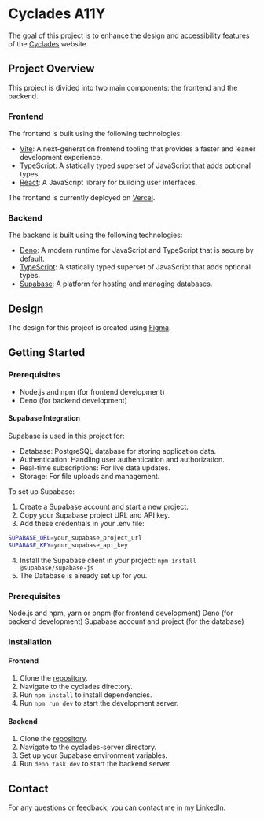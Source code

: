 # Cyclades A11Y

The goal of this project is to enhance the design and accessibility features of the [Cyclades](https://candidat.examens-concours.gouv.fr/cyccandidat/portal/accueil?codeER=&domaine=) website.

## Project Overview

This project is divided into two main components: the frontend and the backend.

### Frontend

The frontend is built using the following technologies:

- [Vite](https://vite.dev/): A next-generation frontend tooling that provides a faster and leaner development experience.
- [TypeScript](https://www.typescriptlang.org/): A statically typed superset of JavaScript that adds optional types.
- [React](https://react.dev/): A JavaScript library for building user interfaces.

The frontend is currently deployed on [Vercel](https://vercel.com/).

### Backend

The backend is built using the following technologies:

- [Deno](https://deno.com/): A modern runtime for JavaScript and TypeScript that is secure by default.
- [TypeScript](https://www.typescriptlang.org/): A statically typed superset of JavaScript that adds optional types.
- [Supabase](https://supabase.com/): A platform for hosting and managing databases.

## Design

The design for this project is created using [Figma](https://www.figma.com/design/tITLtWt8fb8qXBo5D3ykFn/Cyclades?node-id=1-2&t=MXg00dPxTn1BiBww-1).

## Getting Started

### Prerequisites

- Node.js and npm (for frontend development)
- Deno (for backend development)

#### Supabase Integration

Supabase is used in this project for:
- Database: PostgreSQL database for storing application data.
- Authentication: Handling user authentication and authorization.
- Real-time subscriptions: For live data updates.
- Storage: For file uploads and management.

To set up Supabase:
1. Create a Supabase account and start a new project.
2. Copy your Supabase project URL and API key.
3. Add these credentials in your .env file:

```bash
SUPABASE_URL=your_supabase_project_url 
SUPABASE_KEY=your_supabase_api_key
```

4. Install the Supabase client in your project: `npm install @supabase/supabase-js`
5. The Database is already set up for you.


### Prerequisites

Node.js and npm, yarn or pnpm (for frontend development) 
Deno (for backend development)
Supabase account and project (for the database)

### Installation

#### Frontend

1. Clone the [repository](https://github.com/Hitch95/Cyclades_A11Y.git).
2. Navigate to the cyclades directory.
3. Run `npm install` to install dependencies.
4. Run `npm run dev` to start the development server.

#### Backend

1. Clone the [repository](https://github.com/Hitch95/Cyclades_A11Y.git).
2. Navigate to the cyclades-server directory.
3. Set up your Supabase environment variables.
4. Run `deno task dev` to start the backend server.


## Contact

For any questions or feedback, you can contact me in my [LinkedIn](https://www.linkedin.com/in/bahloul-moufidi).
